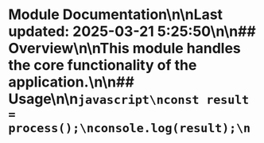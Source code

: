 # Module Documentation\n\nLast updated: 2025-03-21 5:25:50\n\n## Overview\n\nThis module handles the core functionality of the application.\n\n## Usage\n\n```javascript\nconst result = process();\nconsole.log(result);\n```
